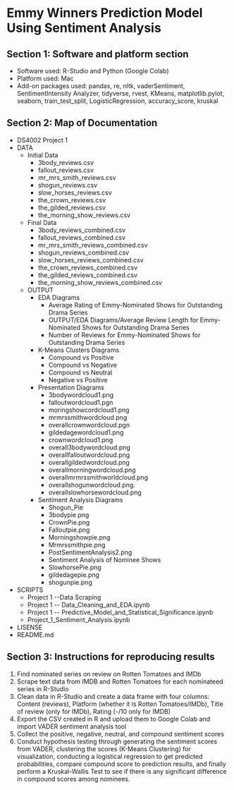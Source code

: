 # Emmy Winners Prediction Model Using Sentiment Analysis
## Section 1: Software and platform section
- Software used: R-Studio and Python (Google Colab)
- Platform used: Mac
- Add-on packages used: pandas, re, nltk, vaderSentiment, SentimentIntensity Analyzer, tidyverse, rvest, KMeans, matplotlib.pylot, seaborn, train_test_split, LogisticRegression, accuracy_score, kruskal

## Section 2: Map of Documentation

 * DS4002 Project 1
 * DATA
   * Initial Data
     * 3body_reviews.csv
     * fallout_reviews.csv
     * mr_mrs_smith_reviews.csv
     * shogun_reviews.csv
     * slow_horses_reviews.csv
     * the_crown_reviews.csv
     * the_gilded_reviews.csv
     * the_morning_show_reviews.csv
   * Final Data
     * 3body_reviews_combined.csv
     * fallout_reviews_combined.csv
     * mr_mrs_smith_reviews_combined.csv
     * shogun_reviews_combined.csv
     * slow_horses_reviews_combined.csv
     * the_crown_reviews_combined.csv
     * the_gilded_reviews_combined.csv
     * the_morning_show_reviews_combined.csv
   * OUTPUT
     * EDA Diagrams
       * Average Rating of Emmy-Nominated Shows for Outstanding Drama Series
       * OUTPUT/EDA Diagrams/Average Review Length for Emmy-Nominated Shows for Outstanding Drama Series
       * Number of Reviews for Emmy-Nominated Shows for Outstanding Drama Series
     * K-Means Clusters Diagrams
       * Compound vs Positive
       * Compound vs Negative
       * Compound vs Neutral
       * Negative vs Positive
     * Presentation Diagrams
       * 3bodywordcloud1.png
       * falloutwordcloud1.pgn
       * moringshowcordcloud1.png
       * mrmrssmithwordcloud.png
       * overallcrownwordcloud.pgn
       * gildedagewordcloud1.png
       * crownwordcloud1.png
       * overall3bodywordcloud.png
       * overallfalloutwordcloud.png
       * overallgildedwordcloud.png
       * overallmorningwordcloud.png
       * overallmrmrssmithworldcloud.png
       * overallshogunwordcloud.png.
       * overallslowhorsewordcloud.png
     * Sentiment Analysis Diagrams
       * Shogun_Pie
       * 3bodypie.png
       * CrownPie.png
       * Falloutpie.png
       * Morningshowpie.png
       * Mrmrssmithpie.png
       * PostSentimentAnalysis2.png
       * Sentiment Analysis of Nominee Shows
       * SlowhorsePie.png
       * gildedagepie.png
       * shogunpie.png
 * SCRIPTS
   * Project 1 --Data Scraping
   * Project 1 -- Data_Cleaning_and_EDA.ipynb
   * Project 1 -- Predictive_Model_and_Statistical_Significance.ipynb
   * Project_1_Sentiment_Analysis.ipynb
 * LISENSE
 * README.md

## Section 3: Instructions for reproducing results

1. Find nominated series on review on Rotten Tomatoes and IMDb
2. Scrape text data from IMDB and Rotten Tomatoes for each nominateed series in R-Studio
3. Clean data in R-Studio and create a data frame with four columns: Content (reviews), Platform (whether it is Rotten Tomatoes/IMDb), Title of review (only for IMDb), Rating (-/10 only for IMDB)
4. Export the CSV created in R and upload them to Google Colab and import VADER sentiment analysis tool
5. Collect the positive, negative, neutral, and compound sentiment scores
6. Conduct hypothesis testing through generating the sentiment scores from VADER, clustering the scores (K-Means Clustering) for visualization, conducting a logistical regression to get predicted probabilities, compare compound score to prediction results, and finally perform a Kruskal-Wallis Test to see if there is any significant difference in compound scores among nominees.
